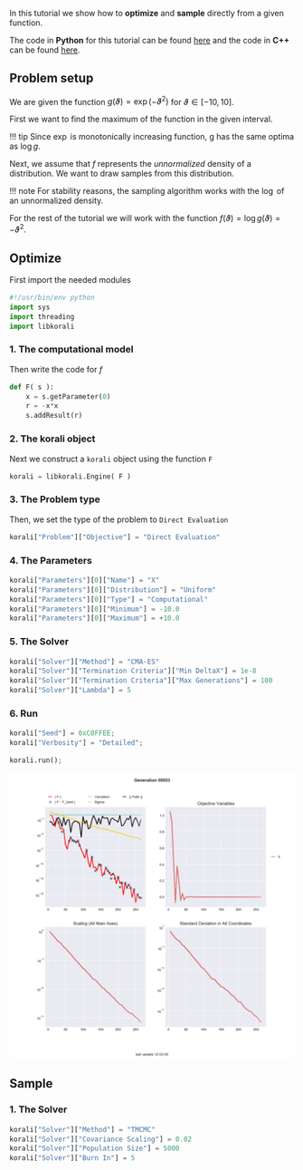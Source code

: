 

In this tutorial we show how to **optimize** and **sample** directly from a
given function.

The code in **Python** for this tutorial can be found [here](https://github.com/cselab/skorali/blob/master/examples/python/quick_start/direct.py) and the code in **C++** can be found [here](https://github.com/cselab/skorali/blob/master/examples/cxx/quick_start/direct.cpp).



## Problem setup
We are given the function $g(\vartheta)=\exp(-\vartheta^2)$ for $\vartheta\in[-10,10]$.

First we want to find the maximum of the function in the given interval.

!!! tip
    Since $\exp$ is monotonically increasing function, g has the same optima
    as $\log g$.

Next, we assume that $f$ represents the *unnormalized* density of a distribution.
We want to draw samples from this distribution.

!!! note
    For stability reasons, the sampling algorithm works with the $\log$ of an unnormalized density.

For the rest of the tutorial we will work with the function $f(\vartheta)=\log g(\vartheta) = -\vartheta^2$.


## Optimize

First import the needed modules
```python
#!/usr/bin/env python
import sys
import threading
import libkorali
```

### 1. The computational model
Then write the code for $f$
```python
def F( s ):
    x = s.getParameter(0)
    r = -x*x
    s.addResult(r)
```


### 2. The korali object

Next we construct a `korali` object using the function `F`
```python
korali = libkorali.Engine( F )
```

### 3. The Problem type
Then, we set the type of the problem to `Direct Evaluation`
```python
korali["Problem"]["Objective"] = "Direct Evaluation"
```

### 4. The Parameters
```python
korali["Parameters"][0]["Name"] = "X"
korali["Parameters"][0]["Distribution"] = "Uniform"
korali["Parameters"][0]["Type"] = "Computational"
korali["Parameters"][0]["Minimum"] = -10.0
korali["Parameters"][0]["Maximum"] = +10.0
```

### 5. The Solver
```python
korali["Solver"]["Method"] = "CMA-ES"
korali["Solver"]["Termination Criteria"]["Min DeltaX"] = 1e-8
korali["Solver"]["Termination Criteria"]["Max Generations"] = 100
korali["Solver"]["Lambda"] = 5
```

### 6. Run
```python
korali["Seed"] = 0xC0FFEE;
korali["Verbosity"] = "Detailed";
```


```python
korali.run();
```



![](direct-cma.png)






## Sample

### 1. The Solver

```python
korali["Solver"]["Method"] = "TMCMC"
korali["Solver"]["Covariance Scaling"] = 0.02
korali["Solver"]["Population Size"] = 5000
korali["Solver"]["Burn In"] = 5
```
